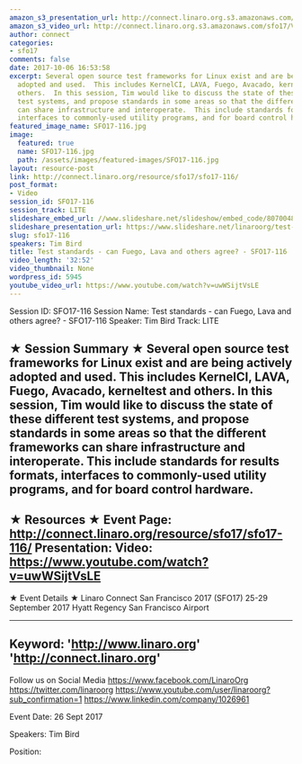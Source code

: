 ```yaml
---
amazon_s3_presentation_url: http://connect.linaro.org.s3.amazonaws.com/sfo17/Presentations/SFO17-116%20Test-Standards-LC-2017%20.pdf
amazon_s3_video_url: http://connect.linaro.org.s3.amazonaws.com/sfo17/Videos/SFO17-116%20Test%20standards%20-%20can%20Fuego%2C%20LAVA%20and%20others%20agree.mp4
author: connect
categories:
- sfo17
comments: false
date: 2017-10-06 16:53:58
excerpt: Several open source test frameworks for Linux exist and are being actively
  adopted and used.  This includes KernelCI, LAVA, Fuego, Avacado, kerneltest and
  others.  In this session, Tim would like to discuss the state of these different
  test systems, and propose standards in some areas so that the different frameworks
  can share infrastructure and interoperate.  This include standards for results formats,
  interfaces to commonly-used utility programs, and for board control hardware.
featured_image_name: SFO17-116.jpg
image:
  featured: true
  name: SFO17-116.jpg
  path: /assets/images/featured-images/SFO17-116.jpg
layout: resource-post
link: http://connect.linaro.org/resource/sfo17/sfo17-116/
post_format:
- Video
session_id: SFO17-116
session_track: LITE
slideshare_embed_url: //www.slideshare.net/slideshow/embed_code/80700483
slideshare_presentation_url: https://www.slideshare.net/linaroorg/test-standards-can-fuego-lava-and-others-agree-sfo17116
slug: sfo17-116
speakers: Tim Bird
title: Test standards - can Fuego, Lava and others agree? - SFO17-116
video_length: '32:52'
video_thumbnail: None
wordpress_id: 5945
youtube_video_url: https://www.youtube.com/watch?v=uwWSijtVsLE
---
```


Session ID: SFO17-116
Session Name: Test standards - can Fuego, Lava and others agree? - SFO17-116
Speaker: Tim Bird
Track: LITE

★ Session Summary ★
Several open source test frameworks for Linux exist and are being actively adopted and used. This includes KernelCI, LAVA, Fuego, Avacado, kerneltest and others. In this session, Tim would like to discuss the state of these different test systems, and propose standards in some areas so that the different frameworks can share infrastructure and interoperate. This include standards for results formats, interfaces to commonly-used utility programs, and for board control hardware.
---------------------------------------------------
★ Resources ★
Event Page: http://connect.linaro.org/resource/sfo17/sfo17-116/
Presentation:
Video: https://www.youtube.com/watch?v=uwWSijtVsLE
---------------------------------------------------

★ Event Details ★
Linaro Connect San Francisco 2017 (SFO17)
25-29 September 2017
Hyatt Regency San Francisco Airport

---------------------------------------------------
Keyword:
'http://www.linaro.org'
'http://connect.linaro.org'
---------------------------------------------------
Follow us on Social Media
https://www.facebook.com/LinaroOrg
https://twitter.com/linaroorg
https://www.youtube.com/user/linaroorg?sub_confirmation=1
https://www.linkedin.com/company/1026961

Event Date: 26 Sept 2017

Speakers: Tim Bird

Position: